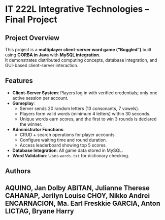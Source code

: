 # IT 222L Integrative Technologies – Final Project

## Project Overview
This project is a **multiplayer client-server word game (“Boggled”)** built using **CORBA in Java** with **MySQL integration**.  
It demonstrates distributed computing concepts, database integration, and GUI-based client-server interaction.

## Features
- **Client-Server System**: Players log in with verified credentials; only one active session per account.  
- **Gameplay**:  
  - Server sends 20 random letters (13 consonants, 7 vowels).  
  - Players form valid words (minimum 4 letters) within 30 seconds.  
  - Unique words earn scores, and the first to win 3 rounds is declared the winner.  
- **Administrator Functions**:  
  - CRUD + search operations for player accounts.  
  - Configure waiting time and round duration.  
  - Access leaderboard showing top 5 scores.  
- **Database Integration**: All game data stored in MySQL.  
- **Word Validation**: Uses `words.txt` for dictionary checking.   

## Authors
AQUINO, Jan Dolby
ABITAN, Julianne Therese
CAHANAP, Jerilyn Louise
CHOY, Nikko Andrei
ENCARNACION, Ma. Earl Freskkie
GARCIA, Anton
LICTAG, Bryane Harry
---
